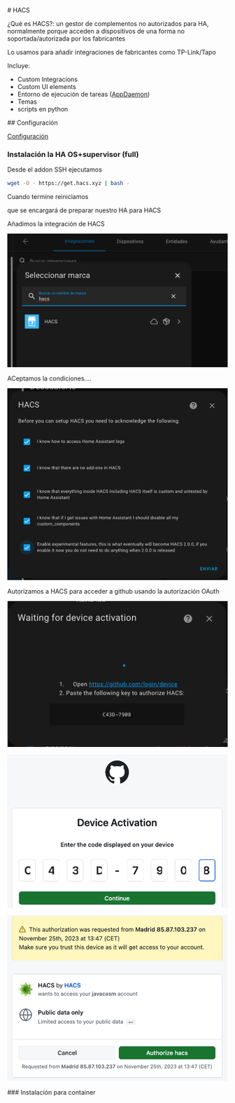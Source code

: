 # HACS

¿Qué es HACS?: un gestor de complementos no autorizados para HA, normalmente porque acceden a dispositivos de una forma no soportada/autorizada por los fabricantes

Lo usamos para añadir integraciones de fabricantes como TP-Link/Tapo

Incluye:

* Custom Integracions
* Custom UI elements 
* Entorno de ejecución de tareas ([AppDaemon](https://appdaemon.readthedocs.io/en/latest/))
* Temas
* scripts en python

## Configuración

[Configuración](https://hacs.xyz/docs/configuration/basic)

### Instalación la HA OS+supervisor (full)

Desde el addon SSH ejecutamos 

```sh
wget -O - https://get.hacs.xyz | bash -
```

Cuando termine reiniciamos

que se encargará de preparar nuestro HA para HACS

Añadimos la integración de HACS

![](./images/HA_import_HACS.png)

ACeptamos la condiciones....

![](./images/HA_HACS_accept.png)

Autorizamos a HACS para acceder a github usando la autorización OAuth

![](./images/HACS_github1.png)

![](./images/HACS_github_code.png)

![](./images/HACS_github_authorize.png)

### Instalación para container



